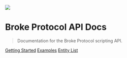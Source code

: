![](https://brokeprotocol.com/wp-content/uploads/LogoSmall.png)

# Broke Protocol API Docs

> Documentation for the Broke Protocol scripting API.

[Getting Started](#getting-started)
[Examples](/Examples)
[Entity List](/EntityList)
